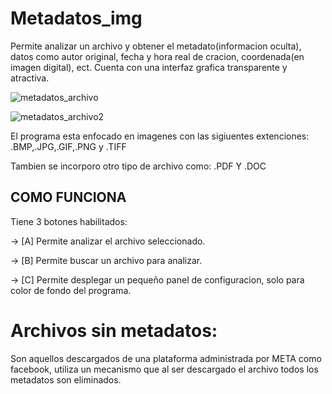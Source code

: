 # Metadatos_img
Permite analizar un archivo y obtener el metadato(informacion oculta), datos como autor original, fecha y hora real de cracion, coordenada(en imagen digital), ect. Cuenta con una interfaz grafica transparente y atractiva.

![metadatos_archivo](https://github.com/user-attachments/assets/1ab216ba-b1a8-4574-814d-46dd1311864a)

![metadatos_archivo2](https://github.com/user-attachments/assets/51857fcb-c563-440b-9655-98963c9dc0b4)


El programa esta enfocado en imagenes con las sigiuentes extenciones:
	.BMP,.JPG,.GIF,.PNG y .TIFF
 
Tambien se incorporo otro tipo de archivo como:
	.PDF Y .DOC

## COMO FUNCIONA

Tiene 3 botones habilitados:

-> [A] Permite analizar el archivo seleccionado.

-> [B] Permite buscar un archivo para analizar.

-> [C] Permite desplegar un pequeño panel de configuracion, solo para color de fondo del programa.

# Archivos sin metadatos:
Son aquellos descargados de una plataforma administrada por META como facebook, utiliza un mecanismo
que al ser descargado el archivo todos los metadatos son eliminados.
